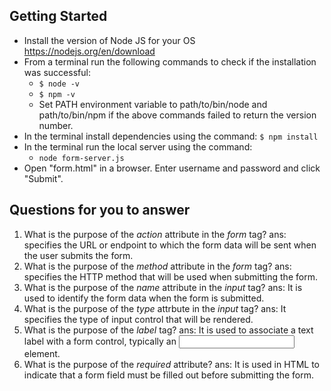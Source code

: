 ## Getting Started

- Install the version of Node JS for your OS https://nodejs.org/en/download
- From a terminal run the following commands to check if the installation was successful:
  - `$ node -v`
  - `$ npm -v`
  - Set PATH environment variable to path/to/bin/node and path/to/bin/npm if the above commands failed to return the version number.
- In the terminal install dependencies using the command:
    `$ npm install`
- In the terminal run the local server using the command:
  - `node form-server.js`
- Open "form.html" in a browser. Enter username and password and click "Submit".

## Questions for you to answer
1. What is the purpose of the _action_ attribute in the _form_ tag?  ans: specifies the URL or endpoint to which the form data will be sent when the user submits the form.
2. What is the purpose of the _method_ attribute in the _form_ tag? ans: specifies the HTTP method that will be used when submitting the form.
3. What is the purpose of the _name_ attribute in the _input_ tag? ans: It is used to identify the form data when the form is submitted.
4. What is the purpose of the _type_ attrbute in the _input_ tag? ans: It specifies the type of input control that will be rendered. 
5. What is the purpose of the _label_ tag? ans: It is used to associate a text label with a form control, typically an <input> element.
6. What is the purpose of the _required_ attribute? ans: It is used in HTML to indicate that a form field must be filled out before submitting the form.

